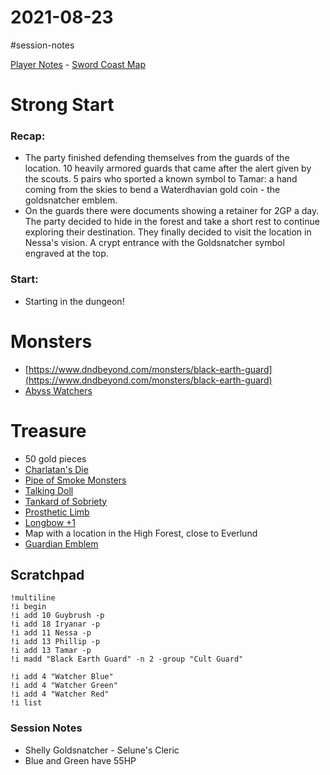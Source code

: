 # 2021-08-23

\#session-notes 

[Player Notes](https://docs.google.com/document/d/1flIOt9zdcujPfELxJ2z20Bst9zLwX4JnkvmETBPIbRU/edit#heading=h.qklgz8xzl35d) - [Sword Coast Map](https://cdn.discordapp.com/attachments/780951050278010910/799399197442965604/skt03-thenorth.jpg)

# Strong Start

### Recap:

* The party finished defending themselves from the guards of the location. 10 heavily armored guards that came after the alert given by the scouts. 5 pairs who sported a known symbol to Tamar: a hand coming from the skies to bend a Waterdhavian gold coin - the goldsnatcher emblem.
* On the guards there were documents showing a retainer for 2GP a day. The party decided to hide in the forest and take a short rest to continue exploring their destination. They finally decided to visit the location in Nessa's vision. A crypt entrance with the Goldsnatcher symbol engraved at the top.

### Start:

* Starting in the dungeon!

# Monsters

* [https://www.dndbeyond.com/monsters/black-earth-guard](https://www.dndbeyond.com/monsters/black-earth-guard)
* [Abyss Watchers](https://preview.redd.it/yi1lw77033z51.png?width=1700&format=png&auto=webp&s=1f2a9cb7b26cc56f4edea10ec5433966ba1bedb3)

# Treasure

* 50 gold pieces
* [Charlatan's Die](https://www.dndbeyond.com/magic-items/charlatans-die)
* [Pipe of Smoke Monsters](https://www.dndbeyond.com/magic-items/pipe-of-smoke-monsters)
* [Talking Doll](https://www.dndbeyond.com/magic-items/talking-doll)
* [Tankard of Sobriety](https://www.dndbeyond.com/magic-items/tankard-of-sobriety)
* [Prosthetic Limb](https://www.dndbeyond.com/magic-items/prosthetic-limb)
* [Longbow +1](https://www.dndbeyond.com/magic-items/longbow-1)
* Map with a location in the High Forest, close to Everlund
* [Guardian Emblem](https://www.dndbeyond.com/magic-items/guardian-emblem)

## Scratchpad

````
!multiline
!i begin
!i add 10 Guybrush -p
!i add 18 Iryanar -p
!i add 11 Nessa -p
!i add 13 Phillip -p
!i add 13 Tamar -p
!i madd "Black Earth Guard" -n 2 -group "Cult Guard"

!i add 4 "Watcher Blue"
!i add 4 "Watcher Green"
!i add 4 "Watcher Red"
!i list
````

### Session Notes

* Shelly Goldsnatcher - Selune's Cleric
* Blue and Green have 55HP
